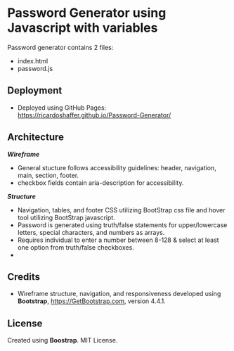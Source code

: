 # Password Generator using Javascript with variables
Password generator contains 2 files:
*   index.html
*   password.js

## Deployment
*   Deployed using GitHub Pages: https://ricardoshaffer.github.io/Password-Generator/

## Architecture
**_Wireframe_**
*   General stucture follows accessibility guidelines: header, navigation, main, section, footer.
*   checkbox fields contain aria-description for accessibility.

**_Structure_**
*   Navigation, tables, and footer CSS utilizing BootStrap css file and hover tool utilizing BootStrap javascript.
*   Password is generated using truth/false statements for upper/lowercase letters, special characters, and numbers as arrays.
*   Requires individual to enter a number between 8-128 & select at least one option from truth/false checkboxes.
*   

## Credits
*   Wireframe structure, navigation, and responsiveness developed using **Bootstrap**, https://GetBootstrap.com, version 4.4.1.



## License
Created using **Boostrap**. MIT License.
